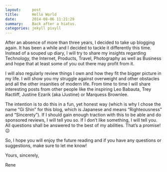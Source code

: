 ```yaml
---
layout:     post
title:      Hello World
date:       2014-08-06 11:21:29
summary:    Back after a hiatus.
categories: jekyll pixyll
---
```


After an absence of more than three years, I decided to take up blogging again. It has been a while and I decided to tackle it differently this time. Instead of a souped up diary, I will try to share my insights regarding Technology, the Internet, Products, Travel, Photography as well as Business and hope that at least some of you out there may profit from it.

I will also regularly review things I own and how they fit the bigger picture in my life. I will show you my struggle against overweight and other obstacles and all the other insanities of modern life. From time to time I will share interesting posts from other people like the inspiring Leo Babauta, Trey Ractliff, Justine Ezarik (aka iJustine) or Marquess Brownlee.

The intention is to do this in a fun, yet honest way (which is why I chose the name “Gi Shin” for this blog, which is Japanese and means “Righteousness” and “Sincerety”). If I should gain enough traction with this to be able and do sponsored reviews, I will tell you so. If I don’t like something, I will tell you. All questions shall be answered to the best of my abilities. That’s a promise! 😉

So, I hope you will enjoy the future reading and if you have any questions or suggestions, make sure to let me know!

Yours, sincerely,

Rene
